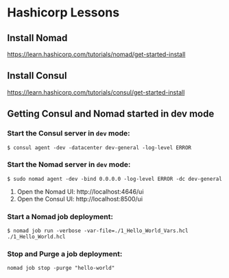 # Hashicorp Lessons

## Install Nomad
https://learn.hashicorp.com/tutorials/nomad/get-started-install

## Install Consul
https://learn.hashicorp.com/tutorials/consul/get-started-install


## Getting Consul and Nomad started in dev mode

### Start the Consul server in `dev` mode:
```shell
$ consul agent -dev -datacenter dev-general -log-level ERROR
```

### Start the Nomad server in `dev` mode:
```shell
$ sudo nomad agent -dev -bind 0.0.0.0 -log-level ERROR -dc dev-general
```

1. Open the Nomad UI: http://localhost:4646/ui
2. Open the Consul UI: http://localhost:8500/ui

### Start a Nomad job deployment:
```shell
$ nomad job run -verbose -var-file=./1_Hello_World_Vars.hcl ./1_Hello_World.hcl
```

### Stop and Purge a job deployment:
```shell
nomad job stop -purge "hello-world"
```

